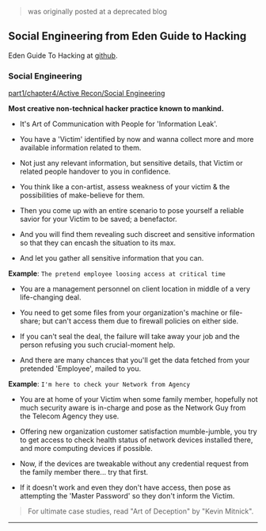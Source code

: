 > was originally posted at a deprecated blog

## Social Engineering from Eden Guide to Hacking

Eden Guide To Hacking at [github](https://github.com/abhishekkr/eden_guide_to_hacking).

### Social Engineering

[part1/chapter4/Active Recon/Social Engineering](https://github.com/abhishekkr/eden_guide_to_hacking/blob/master/part1_Hacking_Cycle/chapter4_Reconnaissance/section1_Active_Recon/article2_Social_Engineering.txt)

**Most creative non-technical hacker practice known to mankind.**

* It's Art of Communication with People for 'Information Leak'.

* You have a 'Victim' identified by now and wanna collect more and more available information related to them.

* Not just any relevant information, but sensitive details, that Victim or related people handover to you in confidence.

* You think like a con-artist, assess weakness of your victim & the possibilities of make-believe for them.

* Then you come up with an entire scenario to pose yourself a reliable savior for your Victim to be saved; a benefactor.

* And you will find them revealing such discreet and sensitive information so that they can encash the situation to its max.

* And let you gather all sensitive information that you can.


**Example**: `The pretend employee loosing access at critical time`

* You are a management personnel on client location in middle of a very life-changing deal.

* You need to get some files from your organization's machine or file-share; but can't access them due to firewall policies on either side.

* If you can't seal the deal, the failure will take away your job and the person refusing you such crucial-moment help.

* And there are many chances that you'll get the data fetched from your pretended 'Employee', mailed to you.


**Example**: `I'm here to check your Network from Agency`

* You are at home of your Victim when some family member, hopefully not much security aware is in-charge and pose as the Network Guy from the Telecom Agency they use.

* Offering new organization customer satisfaction mumble-jumble, you try to get access to check health status of network devices installed there, and more computing devices if possible.

* Now, if the devices are tweakable without any credential request from the family member there... try that first.

* If it doesn't work and even they don't have access, then pose as attempting the 'Master Password' so they don't inform the Victim.


> For ultimate case studies, read "Art of Deception" by "Kevin Mitnick".

---
